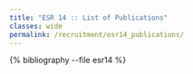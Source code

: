 ```yaml
---
title: "ESR 14 :: List of Publications"
classes: wide
permalink: /recruitment/esr14_publications/
---
```

{% bibliography --file esr14 %}